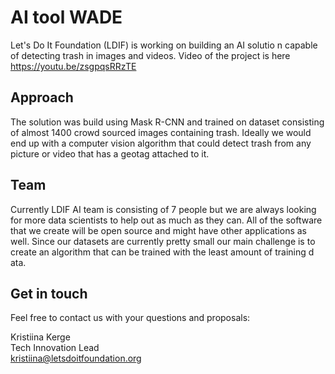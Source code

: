 # AI tool WADE  

Let's Do It Foundation (LDIF) is working on building an AI solutio n capable of detecting trash in images and videos. Video of the project is here https://youtu.be/zsgpqsRRzTE

## Approach
The solution was build using Mask R-CNN and trained on dataset consisting of almost 1400 crowd sourced images containing trash. Ideally we would end up with a computer vision algorithm that could detect trash from any picture or video that has a geotag attached to it. 

## Team
Currently LDIF AI team is consisting of 7 people but we are always looking for more data scientists to help out as much as they can. All of the software that we create will be open source and might have other applications as well. Since our datasets are currently pretty small our main challenge is to create an algorithm that can be trained with the least amount of training d ata.

## Get in touch
Feel free to contact us with your questions and proposals:

Kristiina Kerge  
Tech Innovation Lead  
kristiina@letsdoitfoundation.org
